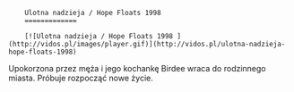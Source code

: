 
        Ulotna nadzieja / Hope Floats 1998 
        =============
        
        [![Ulotna nadzieja / Hope Floats 1998 ](http://vidos.pl/images/player.gif)](http://vidos.pl/ulotna-nadzieja-hope-floats-1998)
        
        
 Upokorzona przez męża i jego kochankę Birdee wraca do rodzinnego miasta. Próbuje rozpocząć nowe życie.
    
